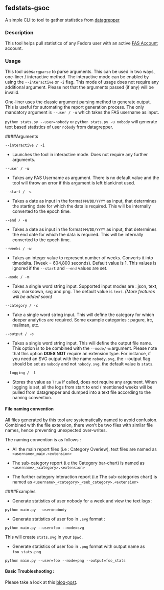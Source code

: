 ## fedstats-gsoc


A simple CLI to tool to gather statistics from [datagrepper](https://apps.fedoraproject.org/datagrepper/)

### Description
This tool helps pull statistics of any Fedora user with an active [FAS Account](https://fedoraproject.org/wiki/Account_System) account.

### Usage

This tool uses`argparse` to parse arguments. This can be used in two ways, one-liner / interactive method.
The interactive mode can be enabled by using the `--interactive` or `-i` flag. This mode of usage does not require any additional argument. Please not that the arguments passed (if any) will be invalid.

One-liner uses the classic argument parsing method to generate output. This is useful for automating the report generation process. The only mandatory argument is `--user / -u` which takes the FAS username as input.

`python stats.py --user=nobody` or `python stats.py -u nobody` will generate text based statistics of user `nobody` from datagrepper.

####Arguments

`--interactive / -i`

* Launches the tool in interactive mode. Does not require any further arguments.

`--user / -u`

* Takes any FAS Username as argument. There is no default value and the tool will throw an error if this argument is left blank/not used.

`--start / -s`

* Takes a date as input in the format `MM/DD/YYYY` as input, that determines the starting date for which the data is required. This will be internally converted to the epoch time.

`--end / -e`

* Takes a date as input in the format `MM/DD/YYYY` as input, that determines the end date for which the data is required. This will be internally converted to the epoch time.

`--weeks / -w`

* Takes an integer value to represent number of weeks. Converts it into timedelta. (1week = 604,800 seconds). Default value is 1. This values is ignored if the `--start` and `--end` values are set.

`--mode / -m`

* Takes a single word string input. Supported input modes are : json, text, csv, markdown, svg and png. The default value is `text`. *(More features will be added soon)*

`--category / -c`

* Take a single word string input. This will define the category for which deeper analytics are required. Some example categories : pagure, irc, mailman, etc.

`--output / -o`

* Takes a single word string input. This will define the output file name. This option is to be combined with the `--mode/-m` argument. Please note that this option **DOES NOT** require an extension type. For instance, if you need an SVG output with the name `nobody.svg`, the --output flag should be set as `nobody` and not `nobody.svg`. the default value is `stats`.

`--logging / -l`

* Stores the value as `True` if called, does not require any argument. When logging is set, all the logs from start to end / mentioned weeks will be pulled from datagrepper and dumped into a text file according to the naming convention.

#### File naming convention

All files generated by this tool are systematically named to avoid confusion. Combined with the file extension, there won't
be two files with similar file names, hence preventing unexpected over-writes.

The naming convention is as follows :

* All the main report files (i.e : Category Overiew), text files are named as `<username>_main.<extension>`

* The sub-category report (i.e the Category bar-chart) is named as `<username>_<category>.<extension>`

* The further category interaction report (i.e The sub-categories chart) is named as `<username>_<category>_<sub_category>.<extension>`


####Examples

* Generate statistics of user nobody for a week and view the text logs :

`python main.py --user=nobody`

* Generate statistics of user foo in `.svg` format :

`python main.py --user=foo --mode=svg`

This will create `stats.svg` in your `$pwd`.

* Generate statistics of user foo in `.png` format with output name as `foo_stats.png`

`python main.py --user=foo --mode=png --output=foo_stats`

#### Basic Troubleshooting :

Please take a look at this [blog-post](https://sachinwrites.xyz/2016/05/28/getting-fedstats-gsoc-production-ready/).
